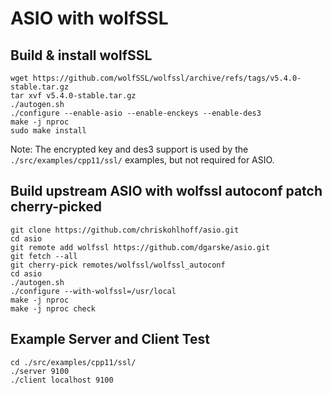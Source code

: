 # ASIO with wolfSSL


## Build & install wolfSSL

```
wget https://github.com/wolfSSL/wolfssl/archive/refs/tags/v5.4.0-stable.tar.gz
tar xvf v5.4.0-stable.tar.gz 
./autogen.sh
./configure --enable-asio --enable-enckeys --enable-des3
make -j nproc 
sudo make install
```

Note: The encrypted key and des3 support is used by the `./src/examples/cpp11/ssl/` examples, but not required for ASIO.

## Build upstream ASIO with wolfssl autoconf patch cherry-picked


```
git clone https://github.com/chriskohlhoff/asio.git
cd asio
git remote add wolfssl https://github.com/dgarske/asio.git
git fetch --all
git cherry-pick remotes/wolfssl/wolfssl_autoconf
cd asio
./autogen.sh
./configure --with-wolfssl=/usr/local 
make -j nproc 
make -j nproc check 
```

## Example Server and Client Test

```
cd ./src/examples/cpp11/ssl/
./server 9100
./client localhost 9100
```
